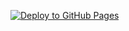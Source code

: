 [![Deploy to GitHub Pages](https://github.com/alesandar/chainlink-keepers-templates/actions/workflows/gh-pages.yml/badge.svg)](https://github.com/alesandar/chainlink-keepers-templates/actions/workflows/gh-pages.yml)
